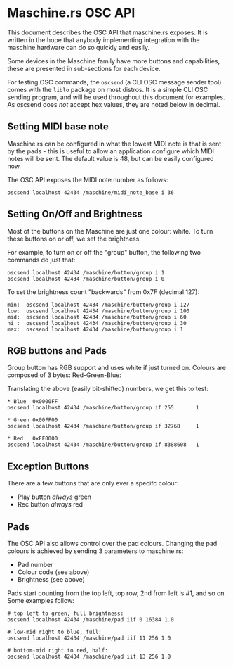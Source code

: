 Maschine.rs OSC API
===================
This document describes the OSC API that maschine.rs exposes. It is written
in the hope that anybody implementing integration with the maschine
hardware can do so quickly and easily.

Some devices in the Maschine family have more buttons and capabilities,
these are presented in sub-sections for each device.

For testing OSC commands, the `oscsend` (a CLI OSC message sender
tool) comes with the `liblo` package on most distros. It is a simple CLI
OSC sending program, and will be used throughout this document for
examples. As oscsend does *not* accept hex values, they are noted below in
decimal.

Setting MIDI base note
----------------------
Maschine.rs can be configured in what the lowest MIDI note is that is sent
by the pads - this is useful to allow an application configure which MIDI
notes will be sent. The default value is 48, but can be easily configured
now.

The OSC API exposes the MIDI note number as follows:
```
oscsend localhost 42434 /maschine/midi_note_base i 36
```

Setting On/Off and Brightness
-----------------------------
Most of the buttons on the Maschine are just one colour: white.
To turn these buttons on or off, we set the brightness.

For example, to turn on or off the "group" button, the following two
commands do just that:
```
oscsend localhost 42434 /maschine/button/group i 1
oscsend localhost 42434 /maschine/button/group i 0
```

To set the brightness count "backwards" from 0x7F (decimal 127):
```
min:  oscsend localhost 42434 /maschine/button/group i 127
low:  oscsend localhost 42434 /maschine/button/group i 100
mid:  oscsend localhost 42434 /maschine/button/group i 60
hi :  oscsend localhost 42434 /maschine/button/group i 30
max:  oscsend localhost 42434 /maschine/button/group i 1
```

RGB buttons and Pads
--------------------
Group button has RGB support and uses white if just turned on. Colours are
composed of 3 bytes: Red-Green-Blue:

Translating the above (easily bit-shifted) numbers, we get this to test:
```
* Blue  0x0000FF
oscsend localhost 42434 /maschine/button/group if 255       1

* Green 0x00FF00
oscsend localhost 42434 /maschine/button/group if 32768     1

* Red   0xFF0000
oscsend localhost 42434 /maschine/button/group if 8388608   1
```

Exception Buttons
-----------------
There are a few buttons that are only ever a specifc colour:
* Play button *always* green
* Rec button *always* red

Pads
----
The OSC API also allows control over the pad colours. Changing the pad
colours is achieved by sending 3 parameters to maschine.rs:
* Pad number
* Colour code (see above)
* Brightness (see above)

Pads start counting from the top left, top row, 2nd from left is #1, and
so on. Some examples follow:

```
# top left to green, full brightness:
oscsend localhost 42434 /maschine/pad iif 0 16384 1.0

# low-mid right to blue, full:
oscsend localhost 42434 /maschine/pad iif 11 256 1.0

# bottom-mid right to red, half:
oscsend localhost 42434 /maschine/pad iif 13 256 1.0
```
